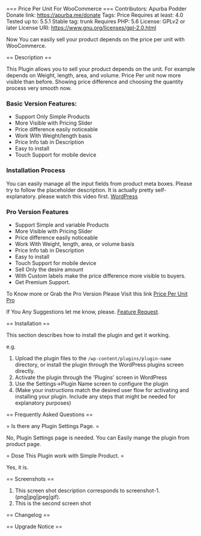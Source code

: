 === Price Per Unit For WooCommerce ===
Contributors: Apurba Podder
Donate link: https://apurba.me/donate
Tags: Price
Requires at least: 4.0
Tested up to: 5.5.1
Stable tag: trunk
Requires PHP: 5.6
License: GPLv2 or later
License URI: https://www.gnu.org/licenses/gpl-2.0.html

Now You can easily sell your product depends on the price per unit with WooCommerce. 

== Description ==

This Plugin allows you to sell your product depends on the unit. 
For example depends on Weight, length, area, and volume. Price Per unit now more visible than before. Showing price difference and choosing the quantity process very smooth now.

### Basic Version Features:

* Support Only Simple Products
* More Visible with Pricing Slider
* Price difference easily noticeable
* Work With Weight/length basis
* Price Info tab in Description
* Easy to install
* Touch Support for mobile device

### Installation Process
You can easily manage all the input fields from product meta boxes. Please try to follow the placeholder description. It is actually pretty self-explanatory.  please watch this video first. [WordPress](http://wordpress.org/ "Your favorite software") 

### Pro Version Features
* Support Simple and variable Products
* More Visible with Pricing Slider
* Price difference easily noticeable
* Work With Weight, length, area, or volume basis
* Price Info tab in Description
* Easy to install
* Touch Support for mobile device
* Sell Only the desire amount 
* With Custom labels make the price difference more visible to buyers.
* Get Premium Support. 
  
To Know more or Grab the Pro Version Please Visit this link 
[Price Per Unit Pro](http://wordpress.org/ "Your favorite software") 

If You Any Suggestions let me know, please. [Feature Request](http://wordpress.org/ "Your favorite software").   
 

== Installation ==

This section describes how to install the plugin and get it working.

e.g.

1. Upload the plugin files to the `/wp-content/plugins/plugin-name` directory, or install the plugin through the WordPress plugins screen directly.
1. Activate the plugin through the 'Plugins' screen in WordPress
1. Use the Settings->Plugin Name screen to configure the plugin
1. (Make your instructions match the desired user flow for activating and installing your plugin. Include any steps that might be needed for explanatory purposes)

== Frequently Asked Questions ==

= Is there any Plugin Settings Page. =

No, Plugin Settings page is needed. You can Easily mange the plugin from product page. 

= Dose This Plugin work with Simple Product. =

Yes, it is. 


== Screenshots ==

1. This screen shot description corresponds to screenshot-1.(png|jpg|jpeg|gif).
2. This is the second screen shot

== Changelog ==


== Upgrade Notice ==



